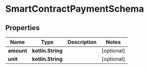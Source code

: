
# SmartContractPaymentSchema

## Properties
Name | Type | Description | Notes
------------ | ------------- | ------------- | -------------
**amount** | **kotlin.String** |  |  [optional]
**unit** | **kotlin.String** |  |  [optional]



